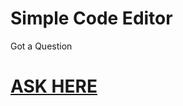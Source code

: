Simple Code Editor
==========

Got a Question

# [ASK HERE](https://www.linkedin.com/in/syed-muhammad-saleh-rizvi)